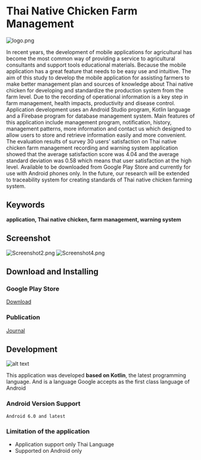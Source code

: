 # Thai Native Chicken Farm Management
![logo.png](https://lh3.googleusercontent.com/qCbhMNAFNGPcNZzPWHBiJ2jIZ-4-2KHHsAEgKJUVxjYr5FHF2AQylI-DzRhNVrBVZWc=s360)

   In recent years, the development of mobile applications for agricultural has become the most common way of providing a service to agricultural consultants and support tools educational materials. Because the mobile application has a great feature that needs to be easy use and intuitive. The aim of this study to develop the mobile application for assisting farmers to make better management plan and sources of knowledge about Thai native chicken for developing and standardize the production system from the farm level. Due to the recording of operational information is a key step in farm management, health impacts, productivity and disease control. Application development uses an Android Studio program, Kotlin language and a Firebase program for database management system. Main features of this application include management program, notification, history, management patterns, more information and contact us which designed to allow users to store and retrieve information easily and more convenient. The evaluation results of survey 30 users’ satisfaction on Thai native chicken farm management recording and warning system application showed that the average satisfaction score was 4.04 and the average standard deviation was 0.58 which means that user satisfaction at the high level. Available to be downloaded from Google Play Store and currently for use with Android phones only. In the future, our research will be extended to traceability system for creating standards of Thai native chicken farming system.

## Keywords
**application, Thai native chicken, farm management, warning system**


## Screenshot
![Screenshot2.png](https://lh3.googleusercontent.com/LCnSj8T4HyzhzvlbIPFfc2AZRibX_lH-8s0EXAZ9V18pgSvBdiv7cs8gqVSfN2FPf0Zm=w1440-h620)
![Screenshot4.png](https://lh3.googleusercontent.com/6NiL36k0OSTcCbvLeumqyf8Dejvg4HeT6oUtpeltgtfRZDAg04pl1xl9_5OQxTww7Ek=w1440-h620)

## Download and Installing
### Google Play Store
[Download](https://play.google.com/store/apps/details?id=th.ac.up.agr.thai_mini_chicken)

### Publication
[Journal](http://www.jare.mju.ac.th/index.php/journal/book/17-35-2-2-vol35-no2-suppl-2/15-vol35)


## Development
![alt text](https://www.exaud.com/wp-content/uploads/2017/06/Android-Now-Oficially-Supports-Kotlin-Programming-Language.jpeg)

This application was developed **based on Kotlin**, the latest programming language. And is a language Google accepts as the first class language of Android

### Android Version Support
```
Android 6.0 and latest
```

### Limitation of the application
- Application support only Thai Language
- Supported on Android only
